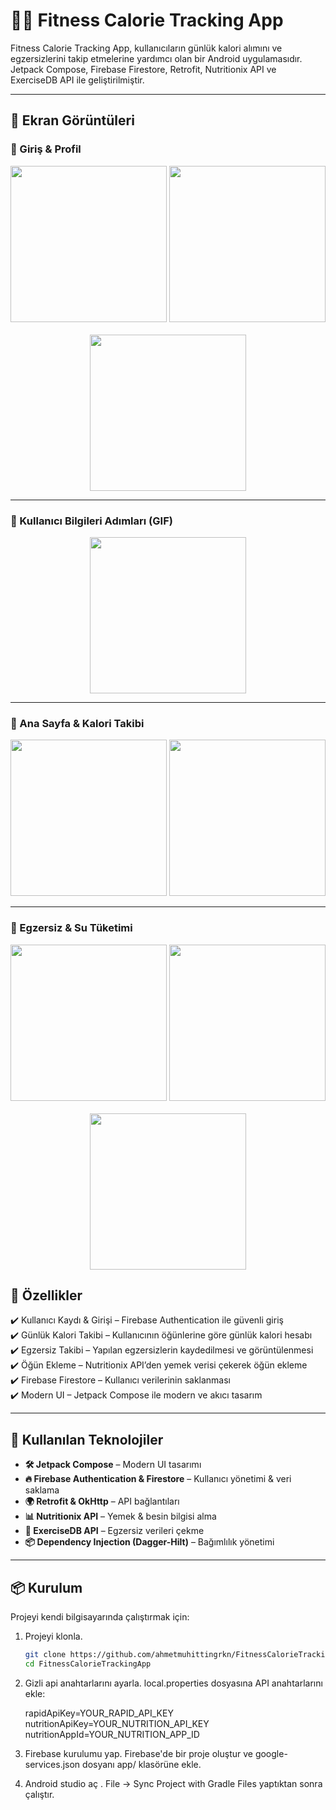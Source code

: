 # 🏋️‍♂️ Fitness Calorie Tracking App

Fitness Calorie Tracking App, kullanıcıların günlük kalori alımını ve egzersizlerini takip etmelerine yardımcı olan bir Android uygulamasıdır. Jetpack Compose, Firebase Firestore, Retrofit, Nutritionix API ve ExerciseDB API ile geliştirilmiştir.

---

## 📸 Ekran Görüntüleri

### 🔹 Giriş & Profil  
<div align="center">
  <img src="screenshots/login.png" width="250"/>
  <img src="screenshots/register.png" width="250"/>
</div>  
<br>

<div align="center">
  <img src="screenshots/profile.png" width="250"/>
</div>

---

### 🔹 Kullanıcı Bilgileri Adımları (GIF)  
<div align="center">
  <img src="screenshots/steps.gif" width="250"/>
</div>

---

### 🔹 Ana Sayfa & Kalori Takibi  
<div align="center">
  <img src="screenshots/home_meal.png" width="250"/>
  <img src="screenshots/add_meal.png" width="250"/>
</div>

---

### 🔹 Egzersiz & Su Tüketimi  
<div align="center">
  <img src="screenshots/home_exercises.png" width="250"/>
  <img src="screenshots/exercise_detail.png" width="250"/>
</div>  
<br>

<div align="center">
  <img src="screenshots/water.png" width="250"/>
</div>


## 🚀 Özellikler

✔️ Kullanıcı Kaydı & Girişi – Firebase Authentication ile güvenli giriş  
✔️ Günlük Kalori Takibi – Kullanıcının öğünlerine göre günlük kalori hesabı  
✔️ Egzersiz Takibi – Yapılan egzersizlerin kaydedilmesi ve görüntülenmesi  
✔️ Öğün Ekleme – Nutritionix API’den yemek verisi çekerek öğün ekleme  
✔️ Firebase Firestore – Kullanıcı verilerinin saklanması  
✔️ Modern UI – Jetpack Compose ile modern ve akıcı tasarım   

---

## 🔧 Kullanılan Teknolojiler

- **🛠️ Jetpack Compose** – Modern UI tasarımı
- **🔥 Firebase Authentication & Firestore** – Kullanıcı yönetimi & veri saklama
- **🌍 Retrofit & OkHttp** – API bağlantıları
- **📊 Nutritionix API** – Yemek & besin bilgisi alma
- **💪 ExerciseDB API** – Egzersiz verileri çekme
- **📦 Dependency Injection (Dagger-Hilt)** – Bağımlılık yönetimi

---

## 📦 Kurulum

Projeyi kendi bilgisayarında çalıştırmak için:

1. Projeyi klonla.
   ```sh
   git clone https://github.com/ahmetmuhittingrkn/FitnessCalorieTrackingApp.git
   cd FitnessCalorieTrackingApp

2. Gizli api anahtarlarını ayarla.
    local.properties dosyasına API anahtarlarını ekle:

    rapidApiKey=YOUR_RAPID_API_KEY
    nutritionApiKey=YOUR_NUTRITION_API_KEY
    nutritionAppId=YOUR_NUTRITION_APP_ID

 3. Firebase kurulumu yap.
    Firebase'de bir proje oluştur ve google-services.json dosyanı app/ klasörüne ekle.

 4. Android studio aç . File -> Sync Project with Gradle Files yaptıktan sonra çalıştır.   
